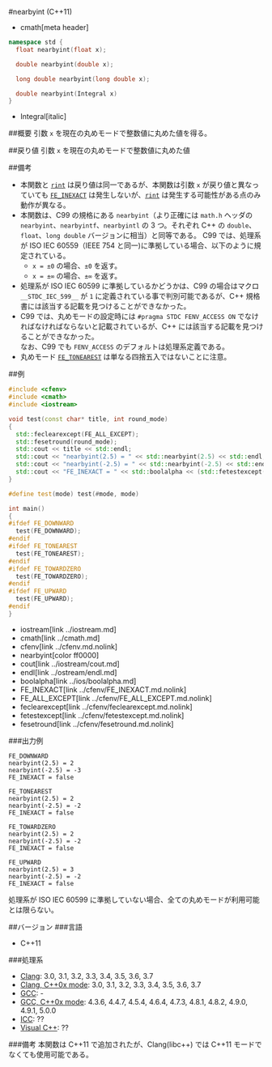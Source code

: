 #nearbyint (C++11)
* cmath[meta header]

```cpp
namespace std {
  float nearbyint(float x);

  double nearbyint(double x);

  long double nearbyint(long double x);

  double nearbyint(Integral x)
}
```
* Integral[italic]

##概要
引数 `x` を現在の丸めモードで整数値に丸めた値を得る。


##戻り値
引数 `x` を現在の丸めモードで整数値に丸めた値


##備考
- 本関数と [`rint`](rint.md) は戻り値は同一であるが、本関数は引数 `x` が戻り値と異なっていても [`FE_INEXACT`](../cfenv/FE_INEXACT.md.nolink) は発生しないが、[`rint`](rint.md) は発生する可能性がある点のみ動作が異なる。
- 本関数は、C99 の規格にある `nearbyint`（より正確には `math.h` ヘッダの `nearbyint`、`nearbyintf`、`nearbyintl` の 3 つ。それぞれ C++ の `double`、`float`、`long double` バージョンに相当）と同等である。
	C99 では、処理系が ISO IEC 60559（IEEE 754 と同一)に準拠している場合、以下のように規定されている。
	- `x = ±0` の場合、`±0` を返す。
	- `x = ±∞` の場合、`±∞` を返す。
- 処理系が ISO IEC 60599 に準拠しているかどうかは、C99 の場合はマクロ `__STDC_IEC_599__` が `1` に定義されている事で判別可能であるが、C++ 規格書には該当する記載を見つけることができなかった。
- C99 では、丸めモードの設定時には `#pragma STDC FENV_ACCESS ON` でなければなければならないと記載されているが、C++ には該当する記載を見つけることができなかった。  
	なお、C99 でも `FENV_ACCESS` のデフォルトは処理系定義である。
- 丸めモード [`FE_TONEAREST`](../cfenv/FE_TONEAREST.md.nolink) は単なる四捨五入ではないことに注意。


##例
```cpp
#include <cfenv>
#include <cmath>
#include <iostream>

void test(const char* title, int round_mode)
{
  std::feclearexcept(FE_ALL_EXCEPT);
  std::fesetround(round_mode);
  std::cout << title << std::endl;
  std::cout << "nearbyint(2.5) = " << std::nearbyint(2.5) << std::endl;
  std::cout << "nearbyint(-2.5) = " << std::nearbyint(-2.5) << std::endl;
  std::cout << "FE_INEXACT = " << std::boolalpha << (std::fetestexcept(FE_INEXACT) != 0) << std::endl << std::endl;
}

#define test(mode) test(#mode, mode)

int main()
{
#ifdef FE_DOWNWARD
  test(FE_DOWNWARD);
#endif
#ifdef FE_TONEAREST
  test(FE_TONEAREST);
#endif
#ifdef FE_TOWARDZERO
  test(FE_TOWARDZERO);
#endif
#ifdef FE_UPWARD
  test(FE_UPWARD);
#endif
}
```
* iostream[link ../iostream.md]
* cmath[link ../cmath.md]
* cfenv[link ../cfenv.md.nolink]
* nearbyint[color ff0000]
* cout[link ../iostream/cout.md]
* endl[link ../ostream/endl.md]
* boolalpha[link ../ios/boolalpha.md]
* FE_INEXACT[link ../cfenv/FE_INEXACT.md.nolink]
* FE_ALL_EXCEPT[link ../cfenv/FE_ALL_EXCEPT.md.nolink]
* feclearexcept[link ../cfenv/feclearexcept.md.nolink]
* fetestexcept[link ../cfenv/fetestexcept.md.nolink]
* fesetround[link ../cfenv/fesetround.md.nolink]

###出力例
```
FE_DOWNWARD
nearbyint(2.5) = 2
nearbyint(-2.5) = -3
FE_INEXACT = false

FE_TONEAREST
nearbyint(2.5) = 2
nearbyint(-2.5) = -2
FE_INEXACT = false

FE_TOWARDZERO
nearbyint(2.5) = 2
nearbyint(-2.5) = -2
FE_INEXACT = false

FE_UPWARD
nearbyint(2.5) = 3
nearbyint(-2.5) = -2
FE_INEXACT = false

```

処理系が ISO IEC 60599 に準拠していない場合、全ての丸めモードが利用可能とは限らない。


##バージョン
###言語
- C++11

###処理系
- [Clang](/implementation.md#clang): 3.0, 3.1, 3.2, 3.3, 3.4, 3.5, 3.6, 3.7
- [Clang, C++0x mode](/implementation.md#clang): 3.0, 3.1, 3.2, 3.3, 3.4, 3.5, 3.6, 3.7
- [GCC](/implementation.md#gcc): -
- [GCC, C++0x mode](/implementation.md#gcc): 4.3.6, 4.4.7, 4.5.4, 4.6.4, 4.7.3, 4.8.1, 4.8.2, 4.9.0, 4.9.1, 5.0.0
- [ICC](/implementation.md#icc): ??
- [Visual C++](/implementation.md#visual_cpp): ??

###備考
本関数は C++11 で追加されたが、Clang(libc++) では C++11 モードでなくても使用可能である。
